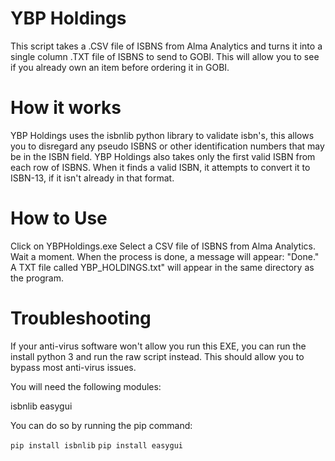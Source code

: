 # YBP Holdings
This script takes a .CSV file of ISBNS from Alma Analytics and turns it into a single column .TXT file of ISBNS to send to GOBI.
This will allow you to see if you already own an item before ordering it in GOBI.

# How it works
YBP Holdings uses the isbnlib python library to validate isbn's, this allows you to disregard any pseudo ISBNS or other identification numbers that may be in the ISBN field.
YBP Holdings also takes only the first valid ISBN from each row of ISBNS.
When it finds a valid ISBN, it attempts to convert it to ISBN-13, if it isn't already in that format.

# How to Use
Click on YBPHoldings.exe
Select a CSV file of ISBNS from Alma Analytics.
Wait a moment.
When the process is done, a message will appear: "Done."
A TXT file called YBP_HOLDINGS.txt" will appear in the same directory as the program.

# Troubleshooting
If your anti-virus software won't allow you run this EXE, you can run the install python 3 and run the raw script instead.
This should allow you to bypass most anti-virus issues.

You will need the following modules:

isbnlib
easygui

You can do so by running the pip command:

`pip install isbnlib`
`pip install easygui`